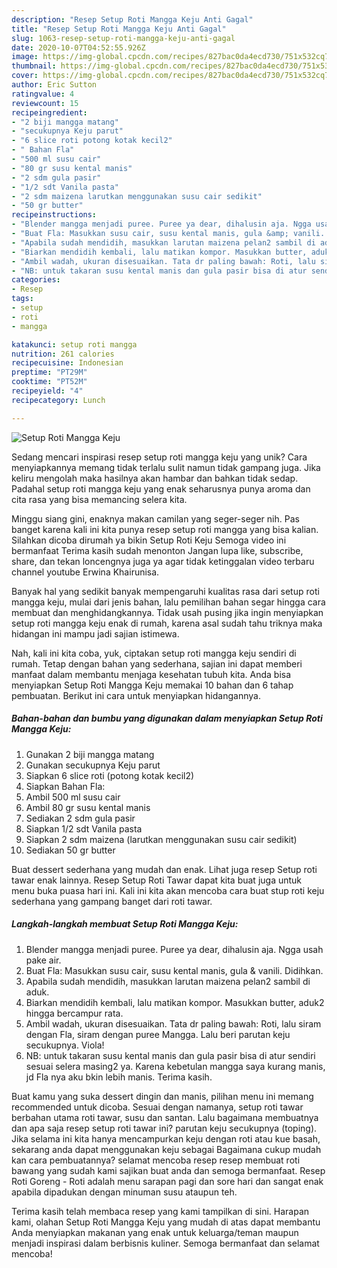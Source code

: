 ```yaml
---
description: "Resep Setup Roti Mangga Keju Anti Gagal"
title: "Resep Setup Roti Mangga Keju Anti Gagal"
slug: 1063-resep-setup-roti-mangga-keju-anti-gagal
date: 2020-10-07T04:52:55.926Z
image: https://img-global.cpcdn.com/recipes/827bac0da4ecd730/751x532cq70/setup-roti-mangga-keju-foto-resep-utama.jpg
thumbnail: https://img-global.cpcdn.com/recipes/827bac0da4ecd730/751x532cq70/setup-roti-mangga-keju-foto-resep-utama.jpg
cover: https://img-global.cpcdn.com/recipes/827bac0da4ecd730/751x532cq70/setup-roti-mangga-keju-foto-resep-utama.jpg
author: Eric Sutton
ratingvalue: 4
reviewcount: 15
recipeingredient:
- "2 biji mangga matang"
- "secukupnya Keju parut"
- "6 slice roti potong kotak kecil2"
- " Bahan Fla"
- "500 ml susu cair"
- "80 gr susu kental manis"
- "2 sdm gula pasir"
- "1/2 sdt Vanila pasta"
- "2 sdm maizena larutkan menggunakan susu cair sedikit"
- "50 gr butter"
recipeinstructions:
- "Blender mangga menjadi puree. Puree ya dear, dihalusin aja. Ngga usah pake air."
- "Buat Fla: Masukkan susu cair, susu kental manis, gula &amp; vanili. Didihkan."
- "Apabila sudah mendidih, masukkan larutan maizena pelan2 sambil di aduk."
- "Biarkan mendidih kembali, lalu matikan kompor. Masukkan butter, aduk2 hingga bercampur rata."
- "Ambil wadah, ukuran disesuaikan. Tata dr paling bawah: Roti, lalu siram dengan Fla, siram dengan puree Mangga. Lalu beri parutan keju secukupnya. Viola!"
- "NB: untuk takaran susu kental manis dan gula pasir bisa di atur sendiri sesuai selera masing2 ya. Karena kebetulan mangga saya kurang manis, jd Fla nya aku bkin lebih manis. Terima kasih."
categories:
- Resep
tags:
- setup
- roti
- mangga

katakunci: setup roti mangga 
nutrition: 261 calories
recipecuisine: Indonesian
preptime: "PT29M"
cooktime: "PT52M"
recipeyield: "4"
recipecategory: Lunch

---
```



![Setup Roti Mangga Keju](https://img-global.cpcdn.com/recipes/827bac0da4ecd730/751x532cq70/setup-roti-mangga-keju-foto-resep-utama.jpg)

Sedang mencari inspirasi resep setup roti mangga keju yang unik? Cara menyiapkannya memang tidak terlalu sulit namun tidak gampang juga. Jika keliru mengolah maka hasilnya akan hambar dan bahkan tidak sedap. Padahal setup roti mangga keju yang enak seharusnya punya aroma dan cita rasa yang bisa memancing selera kita.

Minggu siang gini, enaknya makan camilan yang seger-seger nih. Pas banget karena kali ini kita punya resep setup roti mangga yang bisa kalian. Silahkan dicoba dirumah ya bikin Setup Roti Keju Semoga video ini bermanfaat Terima kasih sudah menonton Jangan lupa like, subscribe, share, dan tekan loncengnya juga ya agar tidak ketinggalan video terbaru channel youtube Erwina Khairunisa.

Banyak hal yang sedikit banyak mempengaruhi kualitas rasa dari setup roti mangga keju, mulai dari jenis bahan, lalu pemilihan bahan segar hingga cara membuat dan menghidangkannya. Tidak usah pusing jika ingin menyiapkan setup roti mangga keju enak di rumah, karena asal sudah tahu triknya maka hidangan ini mampu jadi sajian istimewa.


Nah, kali ini kita coba, yuk, ciptakan setup roti mangga keju sendiri di rumah. Tetap dengan bahan yang sederhana, sajian ini dapat memberi manfaat dalam membantu menjaga kesehatan tubuh kita. Anda bisa menyiapkan Setup Roti Mangga Keju memakai 10 bahan dan 6 tahap pembuatan. Berikut ini cara untuk menyiapkan hidangannya.

<!--inarticleads1-->

##### Bahan-bahan dan bumbu yang digunakan dalam menyiapkan Setup Roti Mangga Keju:

1. Gunakan 2 biji mangga matang
1. Gunakan secukupnya Keju parut
1. Siapkan 6 slice roti (potong kotak kecil2)
1. Siapkan  Bahan Fla:
1. Ambil 500 ml susu cair
1. Ambil 80 gr susu kental manis
1. Sediakan 2 sdm gula pasir
1. Siapkan 1/2 sdt Vanila pasta
1. Siapkan 2 sdm maizena (larutkan menggunakan susu cair sedikit)
1. Sediakan 50 gr butter


Buat dessert sederhana yang mudah dan enak. Lihat juga resep Setup roti tawar enak lainnya. Resep Setup Roti Tawar dapat kita buat juga untuk menu buka puasa hari ini. Kali ini kita akan mencoba cara buat stup roti keju sederhana yang gampang banget dari roti tawar. 

<!--inarticleads2-->

##### Langkah-langkah membuat Setup Roti Mangga Keju:

1. Blender mangga menjadi puree. Puree ya dear, dihalusin aja. Ngga usah pake air.
1. Buat Fla: Masukkan susu cair, susu kental manis, gula &amp; vanili. Didihkan.
1. Apabila sudah mendidih, masukkan larutan maizena pelan2 sambil di aduk.
1. Biarkan mendidih kembali, lalu matikan kompor. Masukkan butter, aduk2 hingga bercampur rata.
1. Ambil wadah, ukuran disesuaikan. Tata dr paling bawah: Roti, lalu siram dengan Fla, siram dengan puree Mangga. Lalu beri parutan keju secukupnya. Viola!
1. NB: untuk takaran susu kental manis dan gula pasir bisa di atur sendiri sesuai selera masing2 ya. Karena kebetulan mangga saya kurang manis, jd Fla nya aku bkin lebih manis. Terima kasih.


Buat kamu yang suka dessert dingin dan manis, pilihan menu ini memang recommended untuk dicoba. Sesuai dengan namanya, setup roti tawar berbahan utama roti tawar, susu dan santan. Lalu bagaimana membuatnya dan apa saja resep setup roti tawar ini? parutan keju secukupnya (toping). Jika selama ini kita hanya mencampurkan keju dengan roti atau kue basah, sekarang anda dapat menggunakan keju sebagai Bagaimana cukup mudah kan cara pembuatannya? selamat mencoba resep resep membuat roti bawang yang sudah kami sajikan buat anda dan semoga bermanfaat. Resep Roti Goreng - Roti adalah menu sarapan pagi dan sore hari dan sangat enak apabila dipadukan dengan minuman susu ataupun teh. 

Terima kasih telah membaca resep yang kami tampilkan di sini. Harapan kami, olahan Setup Roti Mangga Keju yang mudah di atas dapat membantu Anda menyiapkan makanan yang enak untuk keluarga/teman maupun menjadi inspirasi dalam berbisnis kuliner. Semoga bermanfaat dan selamat mencoba!
